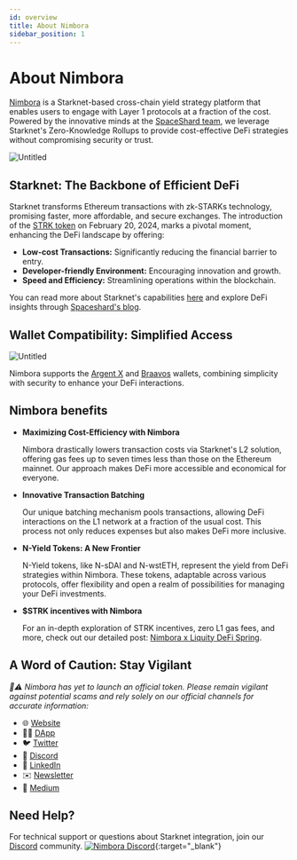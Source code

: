 ```yaml
---
id: overview
title: About Nimbora
sidebar_position: 1
---
```


# **About Nimbora**

[Nimbora](https://www.nimbora.io/) is a Starknet-based cross-chain yield strategy platform that enables users to engage with Layer 1 protocols at a fraction of the cost. Powered by the innovative minds at the [SpaceShard team](https://www.spaceshard.io/), we leverage Starknet's Zero-Knowledge Rollups to provide cost-effective DeFi strategies without compromising security or trust.

![Untitled](https://i.ibb.co/bzSCPw5/Nimbora-Troves.png)

## **Starknet: The Backbone of Efficient DeFi**

Starknet transforms Ethereum transactions with zk-STARKs technology, promising faster, more affordable, and secure exchanges. The introduction of the [STRK token](https://www.starknet.io/en/content/claiming-your-strk) on February 20, 2024, marks a pivotal moment, enhancing the DeFi landscape by offering:

- **Low-cost Transactions:** Significantly reducing the financial barrier to entry.
- **Developer-friendly Environment:** Encouraging innovation and growth.
- **Speed and Efficiency:** Streamlining operations within the blockchain.

You can read more about Starknet's capabilities [here](https://www.starknet.io/en) and explore DeFi insights through [Spaceshard's blog](https://www.spaceshard.io/blog/learning-starknet-community-edu-resources).

## **Wallet Compatibility: Simplified Access**

![Untitled](https://i.ibb.co/khknbwX/Nimbora-Wallet.png)

Nimbora supports the [Argent X](https://www.argent.xyz/argent-x/) and [Braavos](https://braavos.app/) wallets, combining simplicity with security to enhance your DeFi interactions. 

## Nimbora benefits

- **Maximizing Cost-Efficiency with Nimbora**
    
    Nimbora drastically lowers transaction costs via Starknet's L2 solution, offering gas fees up to seven times less than those on the Ethereum mainnet. Our approach makes DeFi more accessible and economical for everyone.
    
- **Innovative Transaction Batching**
    
    Our unique batching mechanism pools transactions, allowing DeFi interactions on the L1 network at a fraction of the usual cost. This process not only reduces expenses but also makes DeFi more inclusive.
    
- **N-Yield Tokens: A New Frontier**
    
    N-Yield tokens, like N-sDAI and N-wstETH, represent the yield from DeFi strategies within Nimbora. These tokens, adaptable across various protocols, offer flexibility and open a realm of possibilities for managing your DeFi investments.
    
- **$STRK incentives with Nimbora**
    
    For an in-depth exploration of STRK incentives, zero L1 gas fees, and more, check out our detailed post: [Nimbora x Liquity DeFi Spring](https://medium.com/@Nimbora/nimbora-x-liquity-defispring-high-apr-zero-l1-gas-borrowing-6b5b78dbab4e).
    

## **A Word of Caution: Stay Vigilant**

*🐧⚠️ Nimbora has yet to launch an official token. Please remain vigilant against potential scams and rely solely on our official channels for accurate information:*

- 🌐 [Website](https://www.nimbora.io/)
- 👨‍💻 [DApp](https://app.nimbora.io/)
- 🐦 [Twitter](https://twitter.com/Nimbora_)
- 👋 [Discord](http://discord.gg/nimbora)
- 💼 [LinkedIn](https://www.linkedin.com/company/nimbora/)
- ✉️ [Newsletter](https://bit.ly/nimboranewsletter)
- 📖 [Medium](https://medium.com/@Nimbora)

## **Need Help?**

For technical support or questions about Starknet integration, join our [Discord](https://discord.gg/nimbora) community.
[![Nimbora Discord](https://i.ibb.co/23npZRk/Nimbora-Discord.png)](https://discord.gg/nimbora){:target="_blank"}
